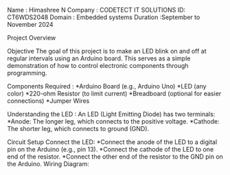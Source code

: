 Name : Himashree N
Company : CODETECT IT SOLUTIONS
ID: CT6WDS2048
Domain : Embedded systems
Duration :September to November 2024

Project Overview

Objective
The goal of this project is to make an LED blink on and off at regular intervals using an Arduino board. This serves as a simple demonstration of how to control electronic components through programming.

Components Required :
*Arduino Board (e.g., Arduino Uno)
*LED (any color)
*220-ohm Resistor (to limit current)
*Breadboard (optional for easier connections)
*Jumper Wires

Understanding the LED :
An LED (Light Emitting Diode) has two terminals:
*Anode: The longer leg, which connects to the positive voltage.
*Cathode: The shorter leg, which connects to ground (GND).

Circuit Setup
Connect the LED:
*Connect the anode of the LED to a digital pin on the Arduino (e.g., pin 13).
*Connect the cathode of the LED to one end of the resistor.
*Connect the other end of the resistor to the GND pin on the Arduino.
Wiring Diagram:
